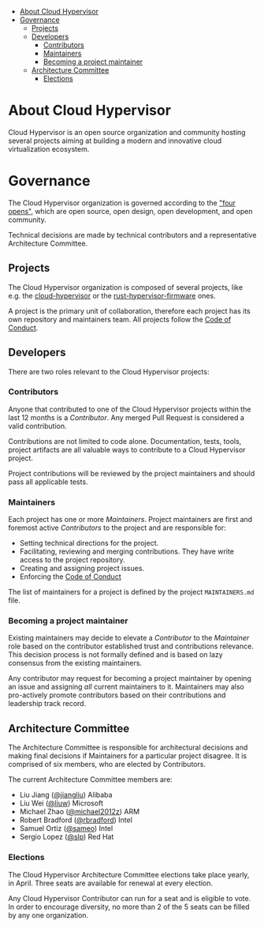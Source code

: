 - [About Cloud Hypervisor](#about-cloud-hypervisor)
- [Governance](#governance)
  * [Projects](#projects)
  * [Developers](#developers)
    + [Contributors](#contributors)
    + [Maintainers](#maintainers)
    + [Becoming a project maintainer](#becoming-a-project-maintainer)
  * [Architecture Committee](#architecture-committee)
    + [Elections](#elections)

# About Cloud Hypervisor

Cloud Hypervisor is an open source organization and community hosting several
projects aiming at building a modern and innovative cloud virtualization
ecosystem.

# Governance

The Cloud Hypervisor organization is governed according to the
["four opens"](https://governance.openstack.org/tc/reference/opens.html), which
are open source, open design, open development, and open community.

Technical decisions are made by technical contributors and a representative
Architecture Committee.

## Projects

The Cloud Hypervisor organization is composed of several projects, like e.g. the
[cloud-hypervisor](https://github.com/cloud-hypervisor/cloud-hypervisor) or the
[rust-hypervisor-firmware](https://github.com/cloud-hypervisor/rust-hypervisor-firmware)
ones.

A project is the primary unit of collaboration, therefore each project has its
own repository and maintainers team. All projects follow the
[Code of Conduct](CODE_OF_CONDUCT.md).

## Developers

There are two roles relevant to the Cloud Hypervisor projects:

### Contributors

Anyone that contributed to one of the Cloud Hypervisor projects within the
last 12 months is a *Contributor*. Any merged Pull Request is considered a valid
contribution.

Contributions are not limited to code alone. Documentation, tests, tools, project
artifacts are all valuable ways to contribute to a Cloud Hypervisor project.

Project contributions will be reviewed by the project maintainers and should
pass all applicable tests.

### Maintainers

Each project has one or more *Maintainers*. Project maintainers are first and
foremost active *Contributors* to the project and are responsible for:

* Setting technical directions for the project.
* Facilitating, reviewing and merging contributions. They have write access to
  the project repository.
* Creating and assigning project issues.
* Enforcing the [Code of Conduct](CODE_OF_CONDUCT.md)

The list of maintainers for a project is defined by the project
`MAINTAINERS.md` file.

### Becoming a project maintainer

Existing maintainers may decide to elevate a *Contributor* to the *Maintainer*
role based on the contributor established trust and contributions relevance.
This decision process is not formally defined and is based on lazy consensus
from the existing maintainers.

Any contributor may request for becoming a project maintainer by opening an
issue and assigning *all* current maintainers to it.
Maintainers may also pro-actively promote contributors based on their
contributions and leadership track record.

## Architecture Committee

The Architecture Committee is responsible for architectural decisions and
making final decisions if Maintainers for a particular project disagree.
It is comprised of six members, who are elected by Contributors.

The current Architecture Committee members are:

* Liu Jiang       ([@jiangliu](https://github.com/jiangliu))      Alibaba
* Liu Wei         ([@liuw](https://github.com/liuw))          Microsoft
* Michael Zhao    ([@michael2012z](https://github.com/michael2012z))  ARM
* Robert Bradford ([@rbradford](https://github.com/rbradford))     Intel
* Samuel Ortiz    ([@sameo](https://github.com/sameo))         Intel
* Sergio Lopez    ([@slp](https://github.com/slp))           Red Hat

### Elections

The Cloud Hypervisor Architecture Committee elections take place yearly, in
April. Three seats are available for renewal at every election.

Any Cloud Hypervisor Contributor can run for a seat and is eligible to vote.
In order to encourage diversity, no more than 2 of the 5 seats can be filled
by any one organization.
